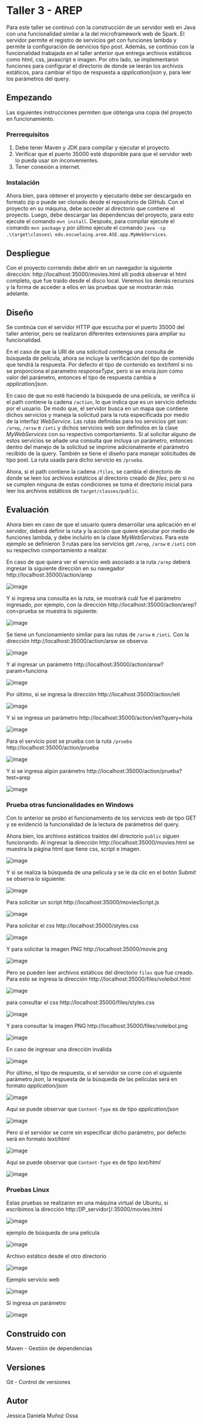 # Taller 3 - AREP
Para este taller se continuó con la construcción de un servidor web en Java con una funcionalidad similar a la del microframework web de Spark. El servidor permite el registro de servicios get con funciones lambda y permite la configuración de servicios tipo post. Además, se continúo con la funcionalidad trabajada en el taller anterior que entrega archivos estáticos como html, css, javascript e imagen. Por otro lado, se implementaron funciones para configurar el directorio de donde se leerán los archivos estáticos, para cambiar el tipo de respuesta a *application/json* y, para leer los parámetros del query. 

## Empezando
Las siguientes instrucciones permiten que obtenga una copia del proyecto en funcionamiento.

### Prerrequisitos
1. Debe tener Maven y JDK para compilar y ejecutar el proyecto.
2. Verificar que el puerto 35000 esté disponible para que el servidor web lo pueda usar sin inconvenientes.
3. Tener conexión a internet.

### Instalación
Ahora bien, para obtener el proyecto y ejecutarlo debe ser descargado en formato zip o puede ser clonado desde el repositorio de GitHub. Con el proyecto en su máquina, 
debe acceder al directorio que contiene el proyecto. Luego, debe descargar las dependencias del proyecto, para esto ejecute el comando `mvn install`. 
Después, para compilar ejecute el comando `mvn package` y por último ejecute el comando `java -cp .\target\classes\ edu.escuelaing.arem.ASE.app.MyWebServices`.

## Despliegue
Con el proyecto corriendo debe abrir en un navegador la siguiente dirección: http://localhost:35000/movies.html allí podrá observar el html completo, 
que fue traido desde el disco local. Veremos los demás recursos y la forma de acceder a ellos en las pruebas que se mostrarán más adelante.

## Diseño
Se continúa con el servidor HTTP que escucha por el puerto 35000 del taller anterior, pero se realizaron diferentes extensiones para ampliar su funcionalidad. 

En el caso de que la URI de una solicitud contenga una consulta de búsqueda de película, ahora se incluye la verificación del tipo de contenido que tendrá la respuesta.
Por defecto el tipo de contenido es *text/html* si no se proporciona el parametro *responseType*, pero si se envía *json* como valor del parámetro, entonces el tipo de respuesta cambia a *application/json*.

En caso de que no esté haciendo la búsqueda de una película, se verifica si el path contiene la cadena `/action`, lo que indica que es un servicio definido
por el usuario. De modo que, el servidor busca en un mapa que contiene dichos servicios y maneja la solicitud para la ruta especificada por medio de la interfaz *WebService*. Las rutas definidas para los servicios get son: `/arep`, `/arsw` e `/ieti` y dichos servicios web son definidos en la clase *MyWebServices* con su respectivo comportamiento. Si al solicitar alguno de estos servicios se añade una consulta que incluya un parámetro, entonces dentro del manejo de la solicitud se imprime adicionalmente el parámetro recibido de la query. También se tiene el diseño para manejar solicitudes de tipo post. La ruta usada para dicho servicio es `/prueba`.

Ahora, si el path contiene la cadena `/files`, se cambia el directorio de donde se leen los archivos estáticos al directorio creado de *files*, pero si no se cumplen ninguna de estas condiciones se toma el directorio inicial para leer los archivos estáticos de `target/classes/public`.

## Evaluación
Ahora bien en caso de que el usuario quiera desarrollar una aplicación en el servidor, deberá definir la ruta y la acción que quiere ejecutar por medio de funciones lambda, y debe incluirlo en la clase *MyWebServices*. Para este ejemplo se definieron 3 rutas para los servicios get `/arep`, `/arsw` e `/ieti` con su respectivo comportamiento a realizar.

En caso de que quiera ver el servicio web asociado a la ruta `/arep` deberá ingresar la siguiente dirección en su navegador http://localhost:35000/action/arep

![image](https://github.com/JessicaDMunozO/Taller3-AREP/assets/123814482/53e4cc36-f72f-4d15-8180-208e404d64ad)

Y si ingresa una consulta en la ruta, se mostrará cuál fue el parámetro ingresado, por ejemplo, con la dirección http://localhost:35000/action/arep?con=prueba se muestra lo siguiente:

![image](https://github.com/JessicaDMunozO/Taller3-AREP/assets/123814482/adef9927-4cea-444b-8f3f-4ec0872dd2a6)

Se tiene un funcionamiento similar para las rutas de `/arsw` e `/ieti`. Con la dirección http://localhost:35000/action/arsw se observa:

![image](https://github.com/JessicaDMunozO/Taller3-AREP/assets/123814482/0b242e91-a15e-4285-be21-e2d492f5f660)

Y al ingresar un parámetro http://localhost:35000/action/arsw?param=funciona

![image](https://github.com/JessicaDMunozO/Taller3-AREP/assets/123814482/d03c70cd-b355-4780-bb3d-62cba8bbcec8)

Por último, si se ingresa la dirección http://localhost:35000/action/ieti

![image](https://github.com/JessicaDMunozO/Taller3-AREP/assets/123814482/6c014cdd-e9db-4eae-b5a6-4ef6207d0e10)

Y si se ingresa un parámetro http://localhost:35000/action/ieti?query=hola

![image](https://github.com/JessicaDMunozO/Taller3-AREP/assets/123814482/8768603c-60e4-4a65-af8a-5263707f9c73)

Para el servicio post se prueba con la ruta `/prueba` http://localhost:35000/action/prueba

![image](https://github.com/JessicaDMunozO/Taller3-AREP/assets/123814482/71eb2cea-7fe2-49a2-8d79-49ea387f9f75)

Y si se ingresa algún parámetro http://localhost:35000/action/prueba?test=arep

![image](https://github.com/JessicaDMunozO/Taller3-AREP/assets/123814482/5cd530ea-09b5-4098-965f-56a4eb954578)

### Prueba otras funcionalidades en Windows
Con lo anterior se probó el funcionamiento de los servicios web de tipo GET y se evidenció la funcionalidad de la lectura de parámetros del query. 

Ahora bien, los archivos estáticos traidos del directorio `public` siguen funcionando. Al ingresar la dirección http://localhost:35000/movies.html se muestra la página html que tiene css, script e imagen.

![image](https://github.com/JessicaDMunozO/Taller3-AREP/assets/123814482/80b2dadd-bc77-4288-8f1d-7c86991993ba)

Y si se realiza la búsqueda de una película y se le da clic en el botón *Submit* se observa lo siguiente:

![image](https://github.com/JessicaDMunozO/Taller3-AREP/assets/123814482/db59105b-734e-430e-a977-d2e1ba42b9dc)

Para solicitar un script http://localhost:35000/moviesScript.js

![image](https://github.com/JessicaDMunozO/Taller3-AREP/assets/123814482/7a162fa1-39fc-4e6d-a8d0-51b471f8bc48)

Para solicitar el css http://localhost:35000/styles.css

![image](https://github.com/JessicaDMunozO/Taller3-AREP/assets/123814482/5b2a8db6-9cc5-425c-b9ee-beccf59ff6ca)

Y para solicitar la imagen PNG http://localhost:35000/movie.png

![image](https://github.com/JessicaDMunozO/Taller3-AREP/assets/123814482/02012f89-c205-4405-9f66-4d168f771a50)

Pero se pueden leer archivos estáticos del directorio `files` que fue creado. Para esto se ingresa la dirección http://localhost:35000/files/voleibol.html

![image](https://github.com/JessicaDMunozO/Taller3-AREP/assets/123814482/ad1d8585-bce3-4f39-87b6-9d8859aceeec)

para consultar el css http://localhost:35000/files/styles.css

![image](https://github.com/JessicaDMunozO/Taller3-AREP/assets/123814482/ed3fe567-8462-4cb4-81a5-621bbfc6cc0b)

Y para consultar la imagen PNG http://localhost:35000/files/voleibol.png

![image](https://github.com/JessicaDMunozO/Taller3-AREP/assets/123814482/cee11f02-2d18-4d56-b7df-4ed04dcc0b5e)

En caso de ingresar una dirección inválida

![image](https://github.com/JessicaDMunozO/Taller3-AREP/assets/123814482/1a33522d-ab57-48f3-9782-646136180c7f)

Por último, el tipo de respuesta, si el servidor se corre con el siguiente parámetro *json*, la respuesta de la búsqueda de las películas será en formato *application/json*

![image](https://github.com/JessicaDMunozO/Taller3-AREP/assets/123814482/e1f9b8f0-fca9-45d7-84a9-b60a6039273f)

Aquí se puede observar que `Content-Type` es de tipo *application/json*

![image](https://github.com/JessicaDMunozO/Taller3-AREP/assets/123814482/fe2c3359-15bc-45fc-a8a7-58f104581eb8)

Pero si el servidor se corre sin especificar dicho parámetro, por defecto será en formato *text/html*

![image](https://github.com/JessicaDMunozO/Taller3-AREP/assets/123814482/19c5e391-1499-49d5-a169-f771172b82cb)

Aquí se puede observar que `Content-Type` es de tipo *text/html*

![image](https://github.com/JessicaDMunozO/Taller3-AREP/assets/123814482/a920cdee-2084-41bc-aef5-8fb4948abce8)

### Pruebas Linux
Estas pruebas se realizaron en una máquina virtual de Ubuntu, si escribimos la dirección http:/[IP_servidor]/:35000/movies.html

![image](https://github.com/JessicaDMunozO/Taller3-AREP/assets/123814482/260c2d8f-c5f8-46d5-9726-768db4c9417e)

ejemplo de búsqueda de una película

![image](https://github.com/JessicaDMunozO/Taller3-AREP/assets/123814482/1678758a-232c-4654-8543-81f6c3b2d97e)

Archivo estático desde el otro directorio

![image](https://github.com/JessicaDMunozO/Taller3-AREP/assets/123814482/012b71e1-540e-4b9c-b64b-af7a75db023b)

Ejemplo servicio web

![image](https://github.com/JessicaDMunozO/Taller3-AREP/assets/123814482/30be504b-d257-4c63-9ae7-309a43349f27)

Si ingresa un parámetro

![image](https://github.com/JessicaDMunozO/Taller3-AREP/assets/123814482/c61ef181-2ba4-4eeb-8b7e-6dc77653814e)

## Construido con
Maven - Gestión de dependencias

## Versiones
Git - Control de versiones

## Autor
Jessica Daniela Muñoz Ossa

